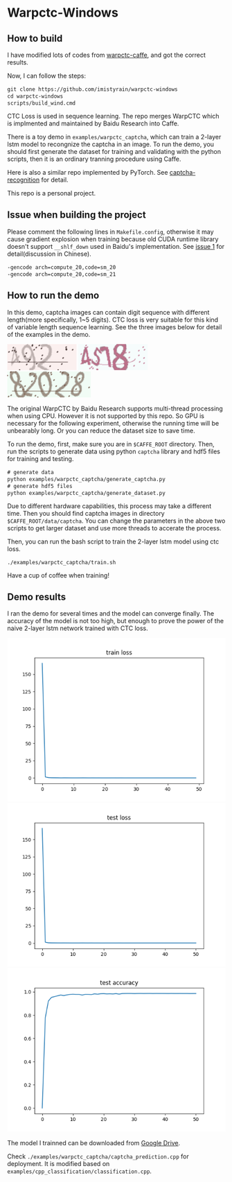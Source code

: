 # Warpctc-Windows

## How to build

I have modified lots of codes from [warpctc-caffe](https://github.com/xmfbit/warpctc-caffe), and got the correct results.

Now, I can follow the steps:

```
git clone https://github.com/imistyrain/warpctc-windows
cd warpctc-windows
scripts/build_wind.cmd
```

CTC Loss is used in sequence learning. The repo merges WarpCTC which is implmented and maintained by Baidu Research into Caffe.

There is a toy demo in `examples/warpctc_captcha`, which can train a 2-layer lstm model to recongnize the captcha in an image. To run the demo, you should first generate the dataset for training and validating with the python scripts, then it is an ordinary tranning procedure using Caffe.

Here is also a similar repo implemented by PyTorch. See [captcha-recognition](https://github.com/xmfbit/captcha-recognition) for detail.

This repo is a personal project.

## Issue when building the project
Please comment the following lines in `Makefile.config`, otherwise it may cause gradient explosion when training because old CUDA runtime library doesn't support `__shlf_down` used in Baidu's implementation. See [issue 1](https://github.com/xmfbit/warpctc-caffe/issues/1) for detail(discussion in Chinese).

```
-gencode arch=compute_20,code=sm_20 
-gencode arch=compute_20,code=sm_21
```

## How to run the demo

In this demo, captcha images can contain digit sequence with different length(more specifically, 1~5 digits). CTC loss is very suitable for this kind of variable length sequence learning. See the three images below for detail of the examples in the demo.

![captcha image with 3 digits](/docs/images/captcha/99944-492.png)
![captcha image with 4 digits](/docs/images/captcha/99938-4518.png)
![captcha image with 5 digits](/docs/images/captcha/99937-82028.png)

The original WarpCTC by Baidu Research supports multi-thread processing when using CPU. However it is not supported by this repo. So GPU is necessary for the following experiment, otherwise the running time will be unbearably long. Or you can reduce the dataset size to save time.

To run the demo, first, make sure you are in `$CAFFE_ROOT` directory. Then, run the scripts to generate data using python `captcha` library and hdf5 files for training and testing.

```
# generate data
python examples/warpctc_captcha/generate_captcha.py
# generate hdf5 files
python examples/warpctc_captcha/generate_dataset.py
```

Due to different hardware capabilities, this process may take a different time. Then you should find captcha images in directory `$CAFFE_ROOT/data/captcha`. You can change the parameters in the above two scripts to get larger dataset and use more threads to accerate the process.

Then, you can run the bash script to train the 2-layer lstm model using ctc loss.

```
./examples/warpctc_captcha/train.sh
```

Have a cup of coffee when training!

## Demo results

I ran the demo for several times and the model can converge finally. The accuracy of the model is not too high, but enough to prove the power of the naive 2-layer lstm network trained with CTC loss.

![trainning loss result](/docs/images/captcha/train_loss.png)
![test loss result](/docs/images/captcha/test_loss.png)
![test accuracy](/docs/images/captcha/test_accuracy.png)

The model I trainned can be downloaded from [Google Drive](https://drive.google.com/file/d/0B98MUaCGMMG0UVd1WWFrNHZLdTg/view?usp=sharing).

Check `./examples/warpctc_captcha/captcha_prediction.cpp` for deployment. It is modified based on `examples/cpp_classification/classification.cpp`.

